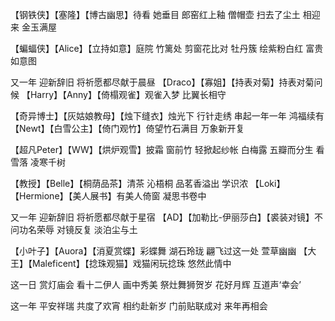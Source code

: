 【钢铁侠】【塞隆】【博古幽思】待看 她垂目
郎窑红上釉 僧帽壶
扫去了尘土 相迎来 金玉满屋

【蝙蝠侠】【Alice】【立持如意】庭院 竹篱处
剪窗花比对 牡丹簇
绘紫粉白红 富贵如意图

又一年 迎新辞旧
将祈愿都尽献于晨昼
【Draco】【寡姐】【持表对菊】持表对菊问候
【Harry】【Anny】【倚榻观雀】观雀入梦 比翼长相守

【奇异博士】【灰姑娘教母】【烛下缝衣】烛光下 行针走绣
串起一年一年 鸿福续有
【Newt】【白雪公主】【倚门观竹】倚望竹石满目
万象新开复

【超凡Peter】【WW】【烘炉观雪】披霜 窗前竹
轻掀起纱帐 白梅露
五瓣而分生 看雪落 凌寒千树

【教授】【Belle】【桐荫品茶】清茶 沁梧桐
品茗香溢出 学识浓
【Loki】【Hermione】【美人展书】有美人倚窗 凝思书卷中

又一年 迎新辞旧
将祈愿都尽献于星宿
【AD】【加勒比-伊丽莎白】【裘装对镜】不问功名荣辱
对镜反复 淡泊尘与土

【小叶子】【Auora】【消夏赏蝶】彩蝶舞 湖石玲珑
翩飞过这一处 萱草幽幽
【大王】【Maleficent】【捻珠观猫】戏猫闲玩捻珠
悠然此情中

这一日 赏灯庙会
看十二伊人 画中秀美
祭灶舞狮贺岁
花好月辉 互道声‘幸会’

这一年 平安祥瑞
共度了欢宵 相约赴新岁
门前贴联成对
来年再相会
